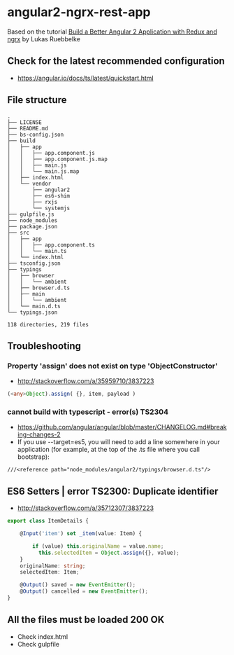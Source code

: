 # angular2-ngrx-rest-app

Based on the tutorial
[Build a Better Angular 2 Application with Redux and ngrx](http://onehungrymind.com/build-better-angular-2-application-redux-ngrx/)
by Lukas Ruebbelke

## Check for the latest recommended configuration
- https://angular.io/docs/ts/latest/quickstart.html

## File structure

```shell
.
├── LICENSE
├── README.md
├── bs-config.json
├── build
│   ├── app
│   │   ├── app.component.js
│   │   ├── app.component.js.map
│   │   ├── main.js
│   │   └── main.js.map
│   ├── index.html
│   └── vendor
│       ├── angular2
│       ├── es6-shim
│       ├── rxjs
│       └── systemjs
├── gulpfile.js
├── node_modules
├── package.json
├── src
│   ├── app
│   │   ├── app.component.ts
│   │   └── main.ts
│   └── index.html
├── tsconfig.json
├── typings
│   ├── browser
│   │   └── ambient
│   ├── browser.d.ts
│   ├── main
│   │   └── ambient
│   └── main.d.ts
└── typings.json

118 directories, 219 files
```

## Troubleshooting

### Property 'assign' does not exist on type 'ObjectConstructor'
- http://stackoverflow.com/a/35959710/3837223

```ts
(<any>Object).assign( {}, item, payload )
```

### cannot build with typescript - error(s) TS2304
- https://github.com/angular/angular/blob/master/CHANGELOG.md#breaking-changes-2
- If you use --target=es5, you will need to add a line somewhere in your application (for example, at the top of the .ts file where you call bootstrap):

```
///<reference path="node_modules/angular2/typings/browser.d.ts"/>
```

## ES6 Setters | error TS2300: Duplicate identifier
- http://stackoverflow.com/a/35712307/3837223

```ts
export class ItemDetails {

    @Input('item') set _item(value: Item) {

        if (value) this.originalName = value.name;
          this.selectedItem = Object.assign({}, value);
    }
    originalName: string;
    selectedItem: Item;

    @Output() saved = new EventEmitter();
    @Output() cancelled = new EventEmitter();
}
```

## All the files must be loaded 200 OK
- Check index.html
- Check gulpfile
 
